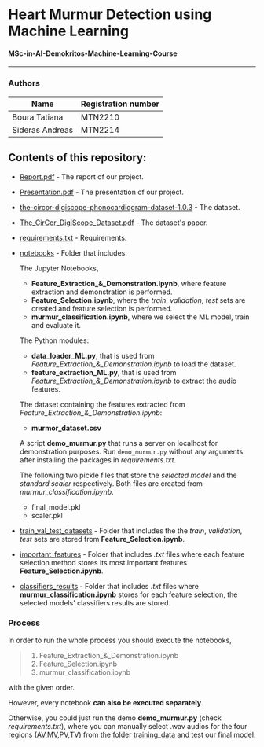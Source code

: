 # Heart Murmur Detection using Machine Learning
#### MSc-in-AI-Demokritos-Machine-Learning-Course  
------------------------------------------------
### Authors
| Name | Registration number |
| ------ | ------ |
| Boura Tatiana | MTN2210 |
| Sideras Andreas | MTN2214 |


## Contents of this repository: 
- [Report.pdf] - The report of our project.
- [Presentation.pdf] - The presentation of our project.
- [the-circor-digiscope-phonocardiogram-dataset-1.0.3] - The dataset.
- [The_CirCor_DigiScope_Dataset.pdf] - The dataset's paper.
- [requirements.txt] - Requirements.
- [notebooks] - Folder that includes: 

    The Jupyter Notebooks,
    * **Feature_Extraction_&_Demonstration.ipynb**, where feature extraction and demonstration is performed.
    * **Feature_Selection.ipynb**, where the *train*, *validation*, *test* sets are created and feature selection is performed.
    * **murmur_classification.ipynb**, where we select the ML model, train and evaluate it.
    
    The Python modules:
    * **data_loader_ML.py**, that is used from *Feature_Extraction_&_Demonstration.ipynb* to load the dataset.
    * **feature_extraction_ML.py**, that is used from *Feature_Extraction_&_Demonstration.ipynb* to extract the audio features.

    The dataset containing the features extracted from *Feature_Extraction_&_Demonstration.ipynb*:
    * **murmor_dataset.csv**

    A script **demo_murmur.py** that runs a server on localhost for demonstration purposes. Run ``demo_murmur.py`` without any arguments after installing the packages in *requirements.txt*.
    
    The following two pickle files that store the *selected model* and the *standard scaler* respectively. Both files are created from *murmur_classification.ipynb*.
    * final_model.pkl
    * scaler.pkl
    

- [train_val_test_datasets] - Folder that includes the the *train*, *validation*, *test* sets are stored from **Feature_Selection.ipynb**.

- [important_features] - Folder that includes *.txt* files where each feature selection method stores its most important features **Feature_Selection.ipynb**.

- [classifiers_results] - Folder that includes *.txt* files where **murmur_classification.ipynb** stores for each feature selection, the selected models' classifiers results are stored.

### Process
In order to run the whole process you should execute the notebooks,
>    1. Feature_Extraction_&_Demonstration.ipynb
>    2. Feature_Selection.ipynb
>    3. murmur_classification.ipynb

with the given order. 
    
However, every notebook **can also be executed separately**.

Otherwise, you could just run the demo **demo_murmur.py** (check *requirements.txt*), where you can manually select .wav audios for the four regions (AV,MV,PV,TV) from the folder [training_data]  and test our final model.






[//]: # (These are reference links used in the body of this note and get stripped out when the markdown processor does its job. There is no need to format nicely because it shouldn't be seen. Thanks SO - http://stackoverflow.com/questions/4823468/store-comments-in-markdown-syntax)

[The_CirCor_DigiScope_Dataset.pdf]: <https://github.com/asideras/MSc-in-AI-Demokritos-Machine-Learning-Course/blob/master/The_CirCor_DigiScope_Dataset.pdf>
[the-circor-digiscope-phonocardiogram-dataset-1.0.3]: <https://github.com/asideras/MSc-in-AI-Demokritos-Machine-Learning-Course/tree/master/the-circor-digiscope-phonocardiogram-dataset-1.0.3>
[notebooks]:
<https://github.com/asideras/MSc-in-AI-Demokritos-Machine-Learning-Course/tree/master/notebooks>
[train_val_test_datasets]:
<https://github.com/asideras/MSc-in-AI-Demokritos-Machine-Learning-Course/tree/master/train_val_test_datasets>
[important_features]:
<https://github.com/asideras/MSc-in-AI-Demokritos-Machine-Learning-Course/tree/master/important_features>
[classifiers_results]:
<https://github.com/asideras/MSc-in-AI-Demokritos-Machine-Learning-Course/tree/master/classifiers_results>
[requirements.txt]:   
<https://github.com/asideras/MSc-in-AI-Demokritos-Machine-Learning-Course/blob/master/requirements.txt>
[Presentation.pdf]: 
<https://github.com/asideras/MSc-in-AI-Demokritos-Machine-Learning-Course/blob/master/Presentation.pdf>
[Report.pdf]: 
<https://github.com/asideras/MSc-in-AI-Demokritos-Machine-Learning-Course/blob/master/Report.pdf>
[training_data]: 
<https://github.com/asideras/MSc-in-AI-Demokritos-Machine-Learning-Course/tree/master/the-circor-digiscope-phonocardiogram-dataset-1.0.3/training_data>
